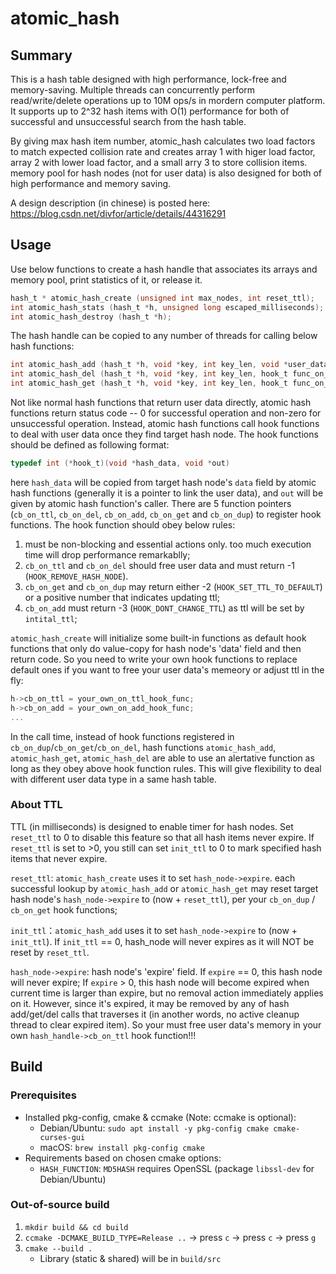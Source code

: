 # atomic_hash

## Summary
This is a hash table designed with high performance, lock-free and memory-saving. Multiple threads can concurrently perform read/write/delete operations up to 10M ops/s in mordern computer platform. It supports up to 2^32 hash items with O(1) performance for both of successful and unsuccessful search from the hash table.

By giving max hash item number, atomic_hash calculates two load factors to match expected collision rate and creates array 1 with higer load factor, array 2 with lower load factor, and a small arry 3 to store collision items. memory pool for hash nodes (not for user data) is also designed for both of high performance and memory saving.

A design description (in chinese) is posted here:
https://blog.csdn.net/divfor/article/details/44316291

## Usage
Use below functions to create a hash handle that associates its arrays and memory pool, print statistics of it, or release it.
```c
hash_t * atomic_hash_create (unsigned int max_nodes, int reset_ttl);
int atomic_hash_stats (hash_t *h, unsigned long escaped_milliseconds);
int atomic_hash_destroy (hash_t *h);
```
The hash handle can be copied to any number of threads for calling below hash functions:
```c
int atomic_hash_add (hash_t *h, void *key, int key_len, void *user_data, int init_ttl, hook_t func_on_dup, void *out);
int atomic_hash_del (hash_t *h, void *key, int key_len, hook_t func_on_del, void *out); //delete all matches
int atomic_hash_get (hash_t *h, void *key, int key_len, hook_t func_on_get, void *out); //get the first match
```
Not like normal hash functions that return user data directly, atomic hash functions return status code -- 0 for successful operation and non-zero for unsuccessful operation. Instead, atomic hash functions call hook functions to deal with user data once they find target hash node. The hook functions should be defined as following format:
```c
typedef int (*hook_t)(void *hash_data, void *out)
```
here `hash_data` will be copied from target hash node's `data` field by atomic hash functions (generally it is a pointer to link the user data), and `out` will be given by atomic hash function's caller. There are 5 function pointers (`cb_on_ttl`, `cb_on_del`, `cb_on_add`, `cb_on_get` and `cb_on_dup`) to register hook functions. The hook function should obey below rules:
  1. must be non-blocking and essential actions only. too much execution time will drop performance remarkablly;
  2. `cb_on_ttl` and `cb_on_del` should free user data and must return -1 (`HOOK_REMOVE_HASH_NODE`).
  3. `cb_on_get` and `cb_on_dup` may return either -2 (`HOOK_SET_TTL_TO_DEFAULT`) or a positive number that indicates updating ttl;
  4. `cb_on_add` must return -3 (`HOOK_DONT_CHANGE_TTL`) as ttl will be set by `intital_ttl`;

`atomic_hash_create` will initialize some built-in functions as default hook functions that only do value-copy for hash node's 'data' field and then return code. So you need to write your own hook functions to replace default ones if you want to free your user data's memeory or adjust ttl in the fly:
  ```c
  h->cb_on_ttl = your_own_on_ttl_hook_func;
  h->cb_on_add = your_own_on_add_hook_func;
  ...
  ```
In the call time, instead of hook functions registered in `cb_on_dup`/`cb_on_get`/`cb_on_del`, hash functions `atomic_hash_add`, `atomic_hash_get`, `atomic_hash_del` are able to use an alertative function as long as they obey above hook function rules. This will give flexibility to deal with different user data type in a same hash table.

### About TTL
TTL (in milliseconds) is designed to enable timer for hash nodes. Set `reset_ttl` to 0 to disable this feature so that all hash items never expire. If `reset_ttl` is set to >0, you still can set `init_ttl` to 0 to mark specified hash items that never expire.

`reset_ttl`: `atomic_hash_create` uses it to set `hash_node->expire`. each successful lookup by `atomic_hash_add` or `atomic_hash_get` may reset target hash node's `hash_node->expire` to (now + `reset_ttl`), per your `cb_on_dup` / `cb_on_get` hook functions;

`init_ttl`：`atomic_hash_add` uses it to set `hash_node->expire` to (now + `init_ttl`). If `init_ttl` == 0, hash_node will never expires as it will NOT be reset by `reset_ttl`.

`hash_node->expire`: hash node's 'expire' field. If `expire` == 0, this hash node will never expire; If `expire` > 0, this hash node will become expired when current time is larger than expire, but no removal action immediately applies on it. However, since it's expired, it may be removed by any of hash add/get/del calls that traverses it (in another words, no active cleanup thread to clear expired item). So your must free user data's memory in your own `hash_handle->cb_on_ttl` hook function!!!


## Build
### Prerequisites
* Installed pkg-config, cmake & ccmake (Note: ccmake is optional):
    * Debian/Ubuntu: `sudo apt install -y pkg-config cmake cmake-curses-gui`
    * macOS: `brew install pkg-config cmake`
* Requirements based on chosen cmake options:
  * `HASH_FUNCTION`: `MD5HASH` requires OpenSSL (package `libssl-dev` for Debian/Ubuntu)

### Out-of-source build
1. `mkdir build && cd build`
2. `ccmake -DCMAKE_BUILD_TYPE=Release ..` &rarr; press `c` &rarr; press `c` &rarr; press `g`
3. `cmake --build .`
    * Library (static & shared) will be in `build/src`
